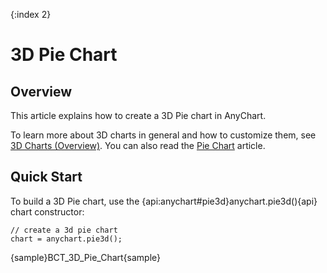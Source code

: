 {:index 2}
# 3D Pie Chart

## Overview

This article explains how to create a 3D Pie chart in AnyChart.

To learn more about 3D charts in general and how to customize them, see [3D Charts (Overview)](Overview). You can also read the [Pie Chart](../Pie_Chart) article.

## Quick Start

To build a 3D Pie chart, use the {api:anychart#pie3d}anychart.pie3d(){api} chart constructor:

```
// create a 3d pie chart
chart = anychart.pie3d();
```

{sample}BCT\_3D\_Pie\_Chart{sample}
